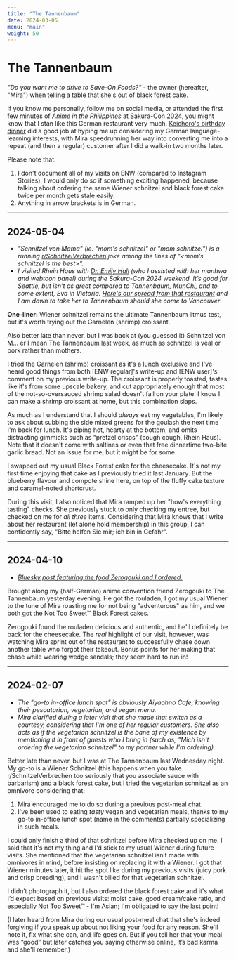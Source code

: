 ```yaml
---
title: "The Tannenbaum"
date: 2024-03-05
menu: "main"
weight: 50
---
```


# The Tannenbaum

*"Do you want me to drive to Save-On Foods?"* - the owner (hereafter, "Mira") when telling a table that she's out of black forest cake.

If you know me personally, follow me on social media, or attended the first few minutes of _Anime in the Philippines_ at Sakura-Con 2024, you might know that I ~~stan~~ like this German restaurant very much. [Keichoro's birthday dinner](https://www.instagram.com/p/Cx9gKG0Lt9m/) did a good job at hyping me up considering my German language-learning interests, with Mira speedrunning her way into converting me into a repeat (and then a regular) customer after I did a walk-in two months later.

Please note that:
1. I don't document all of my visits on ENW (compared to Instagram Stories). I would only do so if something exciting happened, because talking about ordering the same Wiener schnitzel and black forest cake twice per month gets stale easily.
2. Anything in arrow brackets is in German.

---

## 2024-05-04

* *"Schnitzel von Mama" (ie. "mom's schnitzel" or "mom schnitzel") is a running [r/SchnitzelVerbrechen](https://www.reddit.com/r/SchnitzelVerbrechen/) joke among the lines of "<mom’s schnitzel is the best>".*
* *I visited Rhein Haus with [Dr. Emily Hall](https://webtoongenius.com/) (who I assisted with her manhwa and webtoon panel) during the Sakura-Con 2024 weekend. It’s good for Seattle, but isn’t as great compared to Tannenbaum, MunChi, and to some extent, Eva in Victoria. [Here's our spread from that restaurant](https://bsky.app/profile/did:plc:iigcc7kmuylkxcfnarhzckav/post/3koxkpluufc2c) and I am down to take her to Tannenbaum should she come to Vancouver*.

**One-liner:** Wiener schnitzel remains the ultimate Tannenbaum litmus test, but it's worth trying out the Garnelen (shrimp) croissant.

Also better late than never, but I was back at (you guessed it) Schnitzel von M… er I mean The Tannenbaum last week, as much as schnitzel is veal or pork rather than mothers.

I tried the Garnelen (shrimp) croissant as it's a lunch exclusive and I've heard good things from both [ENW regular]'s write-up and [ENW user]'s comment on my previous write-up. The croissant is properly toasted, tastes like it's from some upscale bakery, and cut appropriately enough that most of the not-so-oversauced shrimp salad doesn't fall on your plate. I know I can make a shrimp croissant at home, but this combination slaps.

As much as I understand that I should *always* eat my vegetables, I'm likely to ask about subbing the side mixed greens for the goulash the next time I'm back for lunch. It's piping hot, hearty at the bottom, and omits distracting gimmicks such as “pretzel crisps" (cough cough, Rhein Haus). Note that it doesn't come with saltines or even that free dinnertime two-bite garlic bread. Not an issue for me, but it might be for some.

I swapped out my usual Black Forest cake for the cheesecake. It's not my first time enjoying that cake as I previously tried it last January. But the blueberry flavour and compote shine here, on top of the fluffy cake texture and caramel-noted shortcrust.

During this visit, I also noticed that Mira ramped up her "how's everything tasting" checks. She previously stuck to only checking my entree, but checked on me for *all three* items. Considering that Mira knows that I write about her restaurant (let alone hold membership) in this group, I can confidently say, "Bitte helfen Sie mir; ich bin in Gefahr".

---

## 2024-04-10

* *[Bluesky post featuring the food Zerogouki and I ordered.](https://bsky.app/profile/togarashimayo.com/post/3kptfp27v772q)*

Brought along my (half-German) anime convention friend Zerogouki to The Tannenbaum yesterday evening. He got the rouladen, I got my usual Wiener to the tune of Mira roasting me for not being "adventurous" as him, and we both got the Not Too Sweet™ Black Forest cakes.

Zerogouki found the rouladen delicious and authentic, and he'll definitely be back for the cheesecake. The *real* highlight of our visit, however, was watching Mira sprint out of the restaurant to successfully chase down another table who forgot their takeout. Bonus points for her making that chase while wearing wedge sandals; they seem hard to run in!

---

## 2024-02-07

* *The "go-to in-office lunch spot" is obviously Aiyaohno Cafe, knowing their pescatarian, vegetarian, and vegan menu.*
* *Mira clarified during a later visit that she made that switch as a courtesy, considering that I'm one of her regular customers. She also acts as if the vegetarian schnitzel is the bane of my existence by mentioning it in front of guests who I bring in (such as, "Mich isn't ordering the vegetarian schnitzel" to my partner while I'm ordering).*

Better late than never, but I was at The Tannenbaum last Wednesday night. My go-to is a Wiener Schnitzel (this happens when you take r/SchnitzelVerbrechen too seriously that you associate sauce with barbarism) and a black forest cake, but I tried the vegetarian schnitzel as an omnivore considering that:
1. Mira encouraged me to do so during a previous post-meal chat.
2. I've been used to eating *tasty* vegan and vegetarian meals, thanks to my go-to in-office lunch spot (name in the comments) partially specializing in such meals.

I could only finish a third of that schnitzel before Mira checked up on me. I said that it's not my thing and I'd stick to my usual Wiener during future visits. She mentioned that the vegetarian schnitzel isn’t made with omnivores in mind, before insisting on replacing it with a Wiener. I got that Wiener minutes later, it hit the spot like during my previous visits (juicy pork and crisp breading), and I wasn't billed for that vegetarian schnitzel.

I didn’t photograph it, but I also ordered the black forest cake and it's what I’d expect based on previous visits: moist cake, good cream/cake ratio, and especially Not Too Sweet™ - I'm Asian; I'm obligated to say the last point!

(I later heard from Mira during our usual post-meal chat that she's indeed forgiving if you speak up about not liking your food for any reason. She'll note it, fix what she can, and life goes on. But if you tell her that your meal was “good” but later catches you saying otherwise online, it’s bad karma and she'll remember.)
